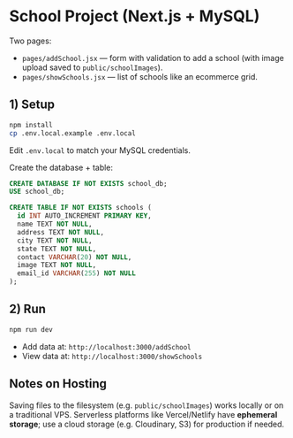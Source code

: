 # School Project (Next.js + MySQL)

Two pages:
- `pages/addSchool.jsx` — form with validation to add a school (with image upload saved to `public/schoolImages`).
- `pages/showSchools.jsx` — list of schools like an ecommerce grid.

## 1) Setup

```bash
npm install
cp .env.local.example .env.local
```

Edit `.env.local` to match your MySQL credentials.

Create the database + table:

```sql
CREATE DATABASE IF NOT EXISTS school_db;
USE school_db;

CREATE TABLE IF NOT EXISTS schools (
  id INT AUTO_INCREMENT PRIMARY KEY,
  name TEXT NOT NULL,
  address TEXT NOT NULL,
  city TEXT NOT NULL,
  state TEXT NOT NULL,
  contact VARCHAR(20) NOT NULL,
  image TEXT NOT NULL,
  email_id VARCHAR(255) NOT NULL
);
```

## 2) Run
```bash
npm run dev
```

- Add data at: `http://localhost:3000/addSchool`
- View data at: `http://localhost:3000/showSchools`

## Notes on Hosting
Saving files to the filesystem (e.g. `public/schoolImages`) works locally or on a traditional VPS. 
Serverless platforms like Vercel/Netlify have **ephemeral storage**; use a cloud storage (e.g. Cloudinary, S3) for production if needed.
